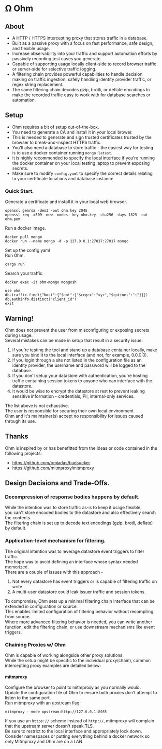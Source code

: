 # Ω Ohm
## About

- A HTTP / HTTPS intercepting proxy that stores traffic in a database.
- Built as a passive proxy with a focus on fast performance, safe design, and flexible usage.
- Increase observability into your traffic and support automation efforts by passively recording test cases you generate.
- Capable of supporting usage locally client-side to record browser traffic or server-side for selective traffic logging.
- A filtering chain provides powerful capabilities to handle decision making on traffic ingestion, safely handling identity provider traffic, or regex string replacement.
- The same filtering chain decodes gzip, brotli, or deflate encodings to make the recorded traffic easy to work with for database searches or automation.

## Setup

- Ohm requires a bit of setup out-of-the-box.
- You need to generate a CA and install it in your local brower.
- This is needed to generate and sign trusted certificates trusted by the browser to break-and-inspect HTTPS traffic.
- You'll also need a database to store traffic - the easiest way for testing is to use a docker container running `mongo:latest`.
- It is highly recommended to specify the local interface if you're running the docker container on your local testing laptop to prevent exposing secrets.
- Make sure to modify `config.yaml` to specify the correct details relating to your certificate locations and database instance.

### Quick Start.

Generate a certificate and install it in your local web browser.

```
openssl genrsa -des3 -out ohm.key 2048
openssl req -x509 -new -nodes -key ohm.key -sha256 -days 1825 -out ohm.pem

```

Run a docker image.

```
docker pull mongo
docker run --name mongo -d -p 127.0.0.1:27017:27017 mongo
```

Set up the config.yaml \
Run Ohm.

```
cargo run
```

Search your traffic.

```
docker exec -it ohm-mongo mongosh

use ohm
db.traffic.find({"host":{"$not":{"$regex":"xyz","$options":"i"}}})
db.authinfo.distinct("client_id")
exit
```

## Warning!

Ohm does not prevent the user from misconfiguring or exposing secrets during usage.\
Several mistakes can be made in setup that result in a security issue:
        
1. If you're testing the tool and stand up a database container locally, make sure you bind it to the local interface (and not, for example, 0.0.0.0).
2. If you login through a site not listed in the configuration file as an identity provider, the username and password will be logged to the database.
3. If you don't setup your datastore with authentication, you're hosting traffic containing session tokens to anyone who can interface with the datastore.
4. It would be wise to encrypt the datastore at rest to prevent leaking sensitive information - credentials, PII, internal-only services.

The list above is not exhaustive.\
The user is responsible for securing their own local environment.\
Ohm and it's maintainer(s) accept no responsibility for issues caused through its use.

## Thanks

Ohm is inspired by or has benefitted from the ideas or code contained in the following projects:
* https://github.com/omjadas/hudsucker
* https://github.com/mitmproxy/mitmproxy

## Design Decisions and Trade-Offs.

### Decompression of response bodies happens by default.
While the intention was to store traffic as-is to keep it usage flexible,\
you can't store encoded bodies to the datastore and also effectively search the contents.\
The filtering chain is set up to decode text encodings (gzip, brotli, deflate) by default.

### Application-level mechanism for filtering.
The original intention was to leverage datastore event triggers to filter traffic.\
The hope was to avoid defining an interface whose syntax needed memorized.\
There are a couple of issues with this approach -
1. Not every datastore has event triggers or is capable of filtering traffic on write.
2. A multi-user datastore could leak issuer traffic and session tokens.

To compromise, Ohm sets up a minimal filtering chain interface that can be extended in configuration or source.\
This enables limited configuration of filtering behavior without recompiling from source.\
Where more advanced filtering behavior is needed, you can write another function, edit the filtering chain, or use downstream mechanisms like event triggers.

### Chaining Proxies w/ Ohm

Ohm is capable of working alongside other proxy solutions.\
While the setup might be specific to the individual proxy(chain), common intercepting proxy examples are detailed below:

#### mitmproxy

Configure the browser to point to mitmproxy as you normally would.\
Update the configuration file of Ohm to ensure both proxies don't attempt to listen to the same port.\
Run mitmproxy with an upstream flag:

```
mitmproxy --mode upstream:http://127.0.0.1:8085
```

If you use an `https://` scheme instead of `http://`, mitmproxy will complain that the upstream server doesn't speak TLS.\
Be sure to restrict to the local interface and appropriately lock down.\
Consider namespaces or putting everything behind a docker network so only Mitmproxy and Ohm are on a LAN.
